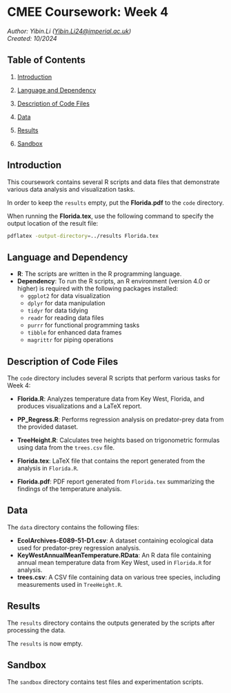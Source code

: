 # CMEE Coursework: Week 4

*Author: Yibin.Li ([Yibin.Li24\@imperial.ac.uk](mailto:Yibin.Li24@imperial.ac.uk))*\
*Created: 10/2024*



## Table of Contents

1.  [Introduction](#introduction)

2.  [Language and Dependency](#language-and-dependency)

3.  [Description of Code Files](#description-of-code-files)

4.  [Data](#data)

5.  [Results](#results)

6.  [Sandbox](#sandbox)



## Introduction

This coursework contains several R scripts and data files that demonstrate various data analysis and visualization tasks.

In order to keep the `results` empty, put the **Florida.pdf** to the `code` directory.

When running the **Florida.tex**, use the following command to specify the output location of the result file:

``` bash
pdflatex -output-directory=../results Florida.tex
```



## Language and Dependency

-   **R**: The scripts are written in the R programming language.
-   **Dependency**: To run the R scripts, an R environment (version 4.0 or higher) is required with the following packages installed:
    -   `ggplot2` for data visualization
    -   `dplyr` for data manipulation
    -   `tidyr` for data tidying
    -   `readr` for reading data files
    -   `purrr` for functional programming tasks
    -   `tibble` for enhanced data frames
    -   `magrittr` for piping operations



## Description of Code Files

The `code` directory includes several R scripts that perform various tasks for Week 4:

-   **Florida.R**: Analyzes temperature data from Key West, Florida, and produces visualizations and a LaTeX report.

-   **PP_Regress.R**: Performs regression analysis on predator-prey data from the provided dataset.

-   **TreeHeight.R**: Calculates tree heights based on trigonometric formulas using data from the `trees.csv` file.

-   **Florida.tex**: LaTeX file that contains the report generated from the analysis in `Florida.R`.

-   **Florida.pdf**: PDF report generated from `Florida.tex` summarizing the findings of the temperature analysis.



## Data

The `data` directory contains the following files:

-   **EcolArchives-E089-51-D1.csv**: A dataset containing ecological data used for predator-prey regression analysis.
-   **KeyWestAnnualMeanTemperature.RData**: An R data file containing annual mean temperature data from Key West, used in `Florida.R` for analysis.
-   **trees.csv**: A CSV file containing data on various tree species, including measurements used in `TreeHeight.R`.



## Results

The `results` directory contains the outputs generated by the scripts after processing the data.

The `results` is now empty.



## Sandbox

The `sandbox` directory contains test files and experimentation scripts.
